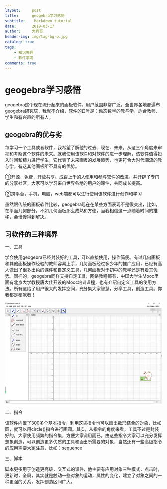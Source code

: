 ```yaml
---
layout:     post
title:      geogebra学习感悟
subtitle:    Markdown tutorial
date:       2019-03-17
author:     大兵哥
header-img: img/tag-bg-o.jpg
catalog: true
tags:
    - 知识管理
    - 软件学习
comments: true
---
```


# geogebra学习感悟

geogebra这个现在流行起来的画板软件，用户范围非常广泛，全世界各地都遍布geogebra研究院，我就不介绍，软件的口号是：动态数学的教与学，适合教师、学生和有兴趣的所有人。

## geogebra的优与劣

  每学习一个工具或者软件，我希望了解他的过去、现在、未来。从这三个角度来审视和考察这个软件的未来。就我使用该软件和对软件的进一步理解，该软件值得投入时间和精力进行学生，它代表了未来画板的发展趋势，也更符合大时代潮流的教与学。有这其他画板所不具有的优势。

①开源，免费，开放共享。成百上千的人使用和参与软件的改进，并开辟了专门的分享社区，大家可以学习来自世界各地的用户的课件，共同成长提高。

②跨平台，手机，电脑，web端都可以进行使用该软件进行创作和学习

虽然跟传统的画板软件比较，geogebra现在在某些方面表现不是很突出，比如，在平面几何部分，不如几何画板那么成熟和方便，当我相信这一点随着时间的推移，会慢慢得到解决。

## 习软件的三种境界

  一、工具

  学会使用geogebra已经封装好的工具，可以直接使用，操作简便。有过几何画板和其他画板操作经验的教师容易上手，几何画板经过多少年的推广应用，已经有高人做出了很多出色的课件和自定义工具，几何画板对于初中的教学还是有着其优势。同样的，geogebra同样支持自定工具，网络教程都有，中国大学生Mooc里面有北京大学教授唐大仕开设的Mooc培训课程，也有介绍自定义工具的使用方法。所有这给了用户很大的发挥空间，充分集大家智慧，分享工具，创造工具。你我都是奉献者！

![](../img2/Snipaste_2019-03-24_23-59-53.png)

  二、指令

该软件内置了300多个基本指令，利用这些指令也可以画出数形结合的对象，比如圆，就可以用circle()指令进行画圆。其实，从指令的角度来看，工具不过是封装好的，大家使用频繁的指令集，方便大家调用而已。由这些指令大家可以充分发挥想象创造，可以创造更多优质的工具和画出所需要的对象，当然还有一些高级指令的应用需要大家注意，比如：sequence

 三、脚本

脚本更多用于创造更高级，交互式的课件，他主要有应用对象三种模式，点击时，更新时，全局，其实就是触动一些对象的运动，属性的变化，建立了对象之间的一种更强的关系，发挥创造区间广大。



